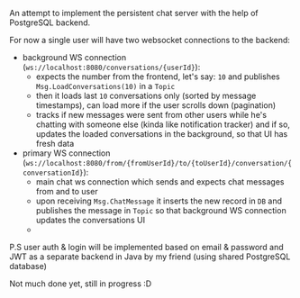 An attempt to implement the persistent chat server with the help of PostgreSQL backend.

For now a single user will have two websocket connections to the backend:
- background WS connection (`ws://localhost:8080/conversations/{userId}`):
  - expects the number from the frontend, let's say: `10` and publishes `Msg.LoadConversations(10)` in a `Topic`
  - then it loads last `10` conversations only (sorted by message timestamps), can load more if the user scrolls down (pagination)
  - tracks if new messages were sent from other users while he's chatting with someone else (kinda like notification tracker) and if so, updates the loaded conversations in the background, so that UI has fresh data
- primary WS connection (`ws://localhost:8080/from/{fromUserId}/to/{toUserId}/conversation/{conversationId}`):
  - main chat ws connection which sends and expects chat messages from and to user
  - upon receiving `Msg.ChatMessage` it inserts the new record in `DB` and publishes the message in `Topic` so that background WS connection updates the conversations UI
  - 
P.S user auth & login will be implemented based on email & password and JWT as a separate backend in Java by my friend (using shared PostgreSQL database)

Not much done yet, still in progress :D
